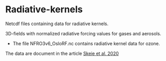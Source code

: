 # Radiative-kernels
Netcdf files containing data for radiative kernels. 

3D-fields with normalized radiative forcing values for gases and aerosols.

* The file NFRO3v6_OsloRF.nc contains radiative kernel data for ozone.

The data are document in the article [Skeie et al. 2020](https://www.nature.com/articles/s41612-020-00131-0)